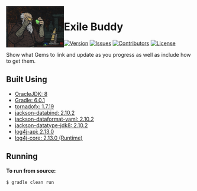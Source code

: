 <img src="https://github.com/Macro303/Exile-Buddy/blob/master/logo.png" align="left" width="156" height="112" alt="Exile Buddy Logo"/>

# Exile Buddy
[![Version](https://img.shields.io/github/tag-pre/Macro303/Exile-Buddy.svg?label=version)](https://github.com/Macro303/Exile-Buddy/releases)
[![Issues](https://img.shields.io/github/issues/Macro303/Exile-Buddy.svg?label=issues)](https://github.com/Macro303/Exile-Buddy/issues)
[![Contributors](https://img.shields.io/github/contributors/Macro303/Exile-Buddy.svg?label=contributors)](https://github.com/Macro303/Exile-Buddy/graphs/contributors)
[![License](https://img.shields.io/github/license/Macro303/Exile-Buddy.svg?=label=license)](https://raw.githubusercontent.com/Macro303/Exile-Buddy/master/LICENSE)

Show what Gems to link and update as you progress as well as include how to get them.

## Built Using
 - [OracleJDK: 8](https://www.oracle.com/technetwork/java/javase/downloads/jdk8-downloads-2133151.html)
 - [Gradle: 6.0.1](https://gradle.org/)
 - [tornadofx: 1.7.19](https://github.com/edvin/tornadofx)
 - [jackson-databind: 2.10.2](https://github.com/FasterXML/jackson)
 - [jackson-dataformat-yaml: 2.10.2](https://github.com/FasterXML/jackson-dataformats-text)
 - [jackson-datatype-jdk8: 2.10.2](https://github.com/FasterXML/jackson-modules-java8)
 - [log4j-api: 2.13.0](https://logging.apache.org/log4j/2.x/)
 - [log4j-core: 2.13.0 (Runtime)](https://logging.apache.org/log4j/2.x/)
 
## Running
**To run from source:**
```bash
$ gradle clean run
```